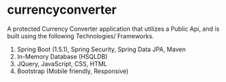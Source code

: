 # currencyconverter
A protected Currency Converter application that utilizes a Public Api, and is built using the following Technologies/ Frameworks.

1. Spring Boot (1.5.1), Spring Security, Spring Data JPA, Maven
2. In-Memory Database (HSQLDB)
3. JQuery, JavaScript, CSS, HTML
4. Bootstrap (Mobile friendly, Responsive)


